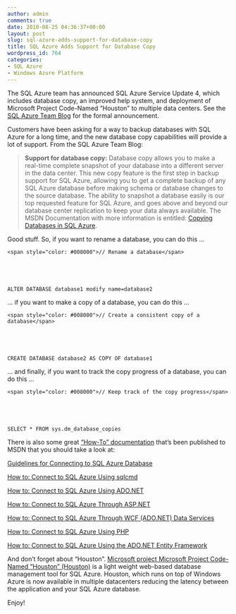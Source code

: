 ```yaml
---
author: admin
comments: true
date: 2010-08-25 04:36:37+00:00
layout: post
slug: sql-azure-adds-support-for-database-copy
title: SQL Azure Adds Support for Database Copy
wordpress_id: 764
categories:
- SQL Azure
- Windows Azure Platform
---
```


The SQL Azure team has announced SQL Azure Service Update 4, which includes database copy, an improved help system, and deployment of Microsoft Project Code-Named “Houston” to multiple data centers. See the [SQL Azure Team Blog](http://blogs.msdn.com/b/sqlazure/archive/2010/08/24/10053883.aspx) for the formal announcement.

 

Customers have been asking for a way to backup databases with SQL Azure for a long time, and the new database copy capabilities will provide a lot of support. From the SQL Azure Team Blog:

 

>   
> 
> **Support for database copy:** Database copy allows you to make a real-time complete snapshot of your database into a different server in the data center. This new copy feature is the first step in backup support for SQL Azure, allowing you to get a complete backup of any SQL Azure database before making schema or database changes to the source database. The ability to snapshot a database easily is our top requested feature for SQL Azure, and goes above and beyond our database center replication to keep your data always available. The MSDN Documentation with more information is entitled: [Copying Databases in SQL Azure](http://msdn.microsoft.com/en-us/library/ff951624.aspx).

 

Good stuff. So, if you want to rename a database, you can do this …

 

  
    
    <span style="color: #008000">// Rename a database</span>



  
    
    ALTER DATABASE database1 modify name=database2









    
… if you want to make a copy of a database, you can do this …






  
    
    <span style="color: #008000">// Create a consistent copy of a database</span>



  
    
    CREATE DATABASE database2 AS COPY OF database1









    
… and finally, if you want to track the copy progress of a database, you can do this …






  
    
    <span style="color: #008000">// Keep track of the copy progress</span>



  
    
    SELECT * FROM sys.dm_database_copies









    
There is also some great [“How-To” documentation](http://msdn.microsoft.com/en-us/library/ee621787.aspx) that’s been published to MSDN that you should take a look at:






  

[Guidelines for Connecting to SQL Azure Database](http://msdn.microsoft.com/en-us/library/ee336282.aspx) 

      
[How to: Connect to SQL Azure Using sqlcmd](http://msdn.microsoft.com/en-us/library/ee336280.aspx) 

      
[How to: Connect to SQL Azure Using ADO.NET](http://msdn.microsoft.com/en-us/library/ee336243.aspx) 

      
[How to: Connect to SQL Azure Through ASP.NET](http://msdn.microsoft.com/en-us/library/ee621781.aspx) 

      
[How to: Connect to SQL Azure Through WCF (ADO.NET) Data Services](http://msdn.microsoft.com/en-us/library/ee621789.aspx) 

      
[How to: Connect to SQL Azure Using PHP](http://msdn.microsoft.com/en-us/library/ff394110.aspx) 

      
[How to: Connect to SQL Azure Using the ADO.NET Entity Framework](http://msdn.microsoft.com/en-us/library/ff951633.aspx)






And don’t forget about “Houston”. [Microsoft project Microsoft Project Code-Named “Houston” (Houston)](http://blogs.msdn.com/b/sqlazure/archive/2010/07/26/10042571.aspx) is a light weight web-based database management tool for SQL Azure. Houston, which runs on top of Windows Azure is now available in multiple datacenters reducing the latency between the application and your SQL Azure database.





Enjoy!
